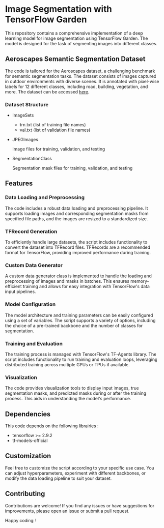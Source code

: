 # Image Segmentation with TensorFlow Garden
This repository contains a comprehensive implementation of a deep learning model for image segmentation using TensorFlow Garden. The model is designed for the task of segmenting images into different classes.

## Aeroscapes Semantic Segmentation Dataset
The code is tailored for the Aeroscapes dataset, a challenging benchmark for semantic segmentation tasks. The dataset consists of images captured in outdoor environments with diverse scenes. It is annotated with pixel-wise labels for 12 different classes, including road, building, vegetation, and more. The dataset can be accessed [here](https://www.kaggle.com/datasets/kooaslansefat/uav-segmentation-aeroscapes/data).
### Dataset Structure
 - ImageSets
     - trn.txt (list of training file names)
     - val.txt (list of validation file names)
- JPEGImages
  
     Image files for training, validation, and testing
  
- SegmentationClass
  
     Segmentation mask files for training, validation, and testing

## Features
### Data Loading and Preprocessing
The code includes a robust data loading and preprocessing pipeline. It supports loading images and corresponding segmentation masks from specified file paths, and the images are resized to a standardized size.

### TFRecord Generation
To efficiently handle large datasets, the script includes functionality to convert the dataset into TFRecord files. TFRecords are a recommended format for TensorFlow, providing improved performance during training.

### Custom Data Generator
A custom data generator class is implemented to handle the loading and preprocessing of images and masks in batches. This ensures memory-efficient training and allows for easy integration with TensorFlow's data input pipelines.

### Model Configuration
The model architecture and training parameters can be easily configured using a set of variables. The script supports a variety of options, including the choice of a pre-trained backbone and the number of classes for segmentation.

### Training and Evaluation
The training process is managed with TensorFlow's TF-Agents library. The script includes functionality to run training and evaluation loops, leveraging distributed training across multiple GPUs or TPUs if available.

### Visualization
The code provides visualization tools to display input images, true segmentation masks, and predicted masks during or after the training process. This aids in understanding the model's performance.

## Dependencies
This code depends on the following librairies :
 - tensorflow >= 2.9.2
 - tf-models-official

## Customization
Feel free to customize the script according to your specific use case. You can adjust hyperparameters, experiment with different backbones, or modify the data loading pipeline to suit your dataset.

## Contributing
Contributions are welcome! If you find any issues or have suggestions for improvements, please open an issue or submit a pull request.

Happy coding !
